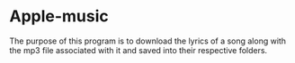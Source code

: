 # Apple-music
The purpose of this program is to download the lyrics of a song along with the mp3 file associated with it and saved into their respective folders.
